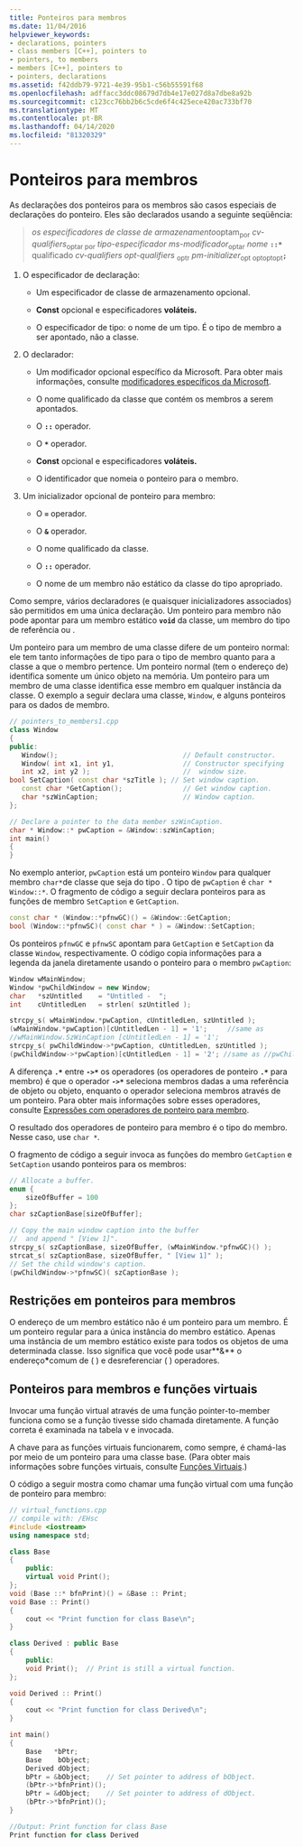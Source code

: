 ```yaml
---
title: Ponteiros para membros
ms.date: 11/04/2016
helpviewer_keywords:
- declarations, pointers
- class members [C++], pointers to
- pointers, to members
- members [C++], pointers to
- pointers, declarations
ms.assetid: f42ddb79-9721-4e39-95b1-c56b55591f68
ms.openlocfilehash: adffacc3ddc08679d7db4e17e027d8a7dbe8a92b
ms.sourcegitcommit: c123cc76bb2b6c5cde6f4c425ece420ac733bf70
ms.translationtype: MT
ms.contentlocale: pt-BR
ms.lasthandoff: 04/14/2020
ms.locfileid: "81320329"
---
```

# <a name="pointers-to-members"></a>Ponteiros para membros

As declarações dos ponteiros para os membros são casos especiais de declarações do ponteiro.  Eles são declarados usando a seguinte seqüência:

> *os especificadores de classe de armazenamento*optam<sub>por</sub> *cv-qualifiers*<sub>optar por</sub> *tipo-especificador* *ms-modificador*<sub>optar</sub> *nome* **`::*`** qualificado *cv-qualifiers* *opt-qualifiers* <sub>optr</sub> *pm-initializer*<sub>opt optoptopt</sub>**`;`**

1. O especificador de declaração:

   - Um especificador de classe de armazenamento opcional.

   - **Const** opcional e especificadores **voláteis.**

   - O especificador de tipo: o nome de um tipo. É o tipo de membro a ser apontado, não a classe.

1. O declarador:

   - Um modificador opcional específico da Microsoft. Para obter mais informações, consulte [modificadores específicos da Microsoft](../cpp/microsoft-specific-modifiers.md).

   - O nome qualificado da classe que contém os membros a serem apontados.

   - O __`::`__ operador.

   - O __`*`__ operador.

   - **Const** opcional e especificadores **voláteis.**

   - O identificador que nomeia o ponteiro para o membro.

1. Um inicializador opcional de ponteiro para membro:

   - O **`=`** operador.

   - O **`&`** operador.

   - O nome qualificado da classe.

   - O __`::`__ operador.

   - O nome de um membro não estático da classe do tipo apropriado.

Como sempre, vários declaradores (e quaisquer inicializadores associados) são permitidos em uma única declaração. Um ponteiro para membro não pode apontar para um membro estático **`void`** da classe, um membro do tipo de referência ou .

Um ponteiro para um membro de uma classe difere de um ponteiro normal: ele tem tanto informações de tipo para o tipo de membro quanto para a classe a que o membro pertence. Um ponteiro normal (tem o endereço de) identifica somente um único objeto na memória. Um ponteiro para um membro de uma classe identifica esse membro em qualquer instância da classe. O exemplo a seguir declara uma classe, `Window`, e alguns ponteiros para os dados de membro.

```cpp
// pointers_to_members1.cpp
class Window
{
public:
   Window();                               // Default constructor.
   Window( int x1, int y1,                 // Constructor specifying
   int x2, int y2 );                       //  window size.
bool SetCaption( const char *szTitle ); // Set window caption.
   const char *GetCaption();               // Get window caption.
   char *szWinCaption;                     // Window caption.
};

// Declare a pointer to the data member szWinCaption.
char * Window::* pwCaption = &Window::szWinCaption;
int main()
{
}
```

No exemplo anterior, `pwCaption` está um ponteiro `Window` para qualquer membro `char*`de classe que seja do tipo . O tipo de `pwCaption` é `char * Window::*`. O fragmento de código a seguir declara ponteiros para as funções de membro `SetCaption` e `GetCaption`.

```cpp
const char * (Window::*pfnwGC)() = &Window::GetCaption;
bool (Window::*pfnwSC)( const char * ) = &Window::SetCaption;
```

Os ponteiros `pfnwGC` e `pfnwSC` apontam para `GetCaption` e `SetCaption` da classe `Window`, respectivamente. O código copia informações para a legenda da janela diretamente usando o ponteiro para o membro `pwCaption`:

```cpp
Window wMainWindow;
Window *pwChildWindow = new Window;
char   *szUntitled    = "Untitled -  ";
int    cUntitledLen   = strlen( szUntitled );

strcpy_s( wMainWindow.*pwCaption, cUntitledLen, szUntitled );
(wMainWindow.*pwCaption)[cUntitledLen - 1] = '1';     //same as
//wMainWindow.SzWinCaption [cUntitledLen - 1] = '1';
strcpy_s( pwChildWindow->*pwCaption, cUntitledLen, szUntitled );
(pwChildWindow->*pwCaption)[cUntitledLen - 1] = '2'; //same as //pwChildWindow->szWinCaption[cUntitledLen - 1] = '2';
```

A diferença **`.*`** entre **`->*`** os operadores (os operadores de ponteiro **`.*`** para membro) é que o operador **`->*`** seleciona membros dadas a uma referência de objeto ou objeto, enquanto o operador seleciona membros através de um ponteiro. Para obter mais informações sobre esses operadores, consulte [Expressões com operadores de ponteiro para membro](../cpp/pointer-to-member-operators-dot-star-and-star.md).

O resultado dos operadores de ponteiro para membro é o tipo do membro. Nesse caso, use `char *`.

O fragmento de código a seguir invoca as funções do membro `GetCaption` e `SetCaption` usando ponteiros para os membros:

```cpp
// Allocate a buffer.
enum {
    sizeOfBuffer = 100
};
char szCaptionBase[sizeOfBuffer];

// Copy the main window caption into the buffer
//  and append " [View 1]".
strcpy_s( szCaptionBase, sizeOfBuffer, (wMainWindow.*pfnwGC)() );
strcat_s( szCaptionBase, sizeOfBuffer, " [View 1]" );
// Set the child window's caption.
(pwChildWindow->*pfnwSC)( szCaptionBase );
```

## <a name="restrictions-on-pointers-to-members"></a>Restrições em ponteiros para membros

O endereço de um membro estático não é um ponteiro para um membro. É um ponteiro regular para a única instância do membro estático. Apenas uma instância de um membro estático existe para todos os objetos de uma determinada classe. Isso significa que você pode usar**&** o endereço<strong>\*</strong>comum de ( ) e desreferenciar ( ) operadores.

## <a name="pointers-to-members-and-virtual-functions"></a>Ponteiros para membros e funções virtuais

Invocar uma função virtual através de uma função pointer-to-member funciona como se a função tivesse sido chamada diretamente. A função correta é examinada na tabela v e invocada.

A chave para as funções virtuais funcionarem, como sempre, é chamá-las por meio de um ponteiro para uma classe base. (Para obter mais informações sobre funções virtuais, consulte [Funções Virtuais](../cpp/virtual-functions.md).)

O código a seguir mostra como chamar uma função virtual com uma função de ponteiro para membro:

```cpp
// virtual_functions.cpp
// compile with: /EHsc
#include <iostream>
using namespace std;

class Base
{
    public:
    virtual void Print();
};
void (Base ::* bfnPrint)() = &Base :: Print;
void Base :: Print()
{
    cout << "Print function for class Base\n";
}

class Derived : public Base
{
    public:
    void Print();  // Print is still a virtual function.
};

void Derived :: Print()
{
    cout << "Print function for class Derived\n";
}

int main()
{
    Base   *bPtr;
    Base    bObject;
    Derived dObject;
    bPtr = &bObject;    // Set pointer to address of bObject.
    (bPtr->*bfnPrint)();
    bPtr = &dObject;    // Set pointer to address of dObject.
    (bPtr->*bfnPrint)();
}

//Output: Print function for class Base
Print function for class Derived
```
